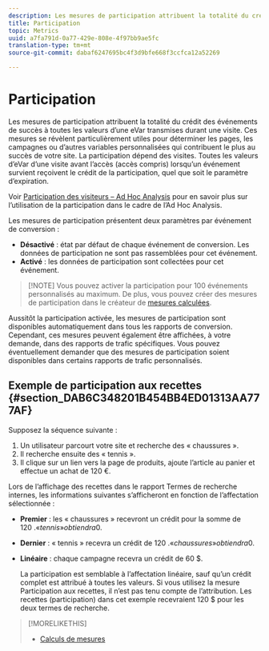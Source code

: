 ```yaml
---
description: Les mesures de participation attribuent la totalité du crédit des événements de succès à toutes les valeurs d’une eVar transmises durant une visite. Ces mesures se révèlent particulièrement utiles pour déterminer les pages, les campagnes ou d’autres variables personnalisées qui contribuent le plus au succès de votre site. La participation dépend des visites. Toutes les valeurs d’eVar d’une visite avant l’accès (accès compris) lorsqu’un événement survient reçoivent le crédit de la participation, quel que soit le paramètre d’expiration.
title: Participation
topic: Metrics
uuid: a7fa791d-0a77-429e-808e-4f97bb9ae5fc
translation-type: tm+mt
source-git-commit: dabaf6247695bc4f3d9bfe668f3ccfca12a52269

---
```



# Participation

Les mesures de participation attribuent la totalité du crédit des événements de succès à toutes les valeurs d’une eVar transmises durant une visite. Ces mesures se révèlent particulièrement utiles pour déterminer les pages, les campagnes ou d’autres variables personnalisées qui contribuent le plus au succès de votre site. La participation dépend des visites. Toutes les valeurs d’eVar d’une visite avant l’accès (accès compris) lorsqu’un événement survient reçoivent le crédit de la participation, quel que soit le paramètre d’expiration.

Voir [Participation des visiteurs – Ad Hoc Analysis](/help/components/c-variables/c-metrics/metrics-visitor-participation.md) pour en savoir plus sur l’utilisation de la participation dans le cadre de l’Ad Hoc Analysis.

Les mesures de participation présentent deux paramètres par événement de conversion :

* **Désactivé** : état par défaut de chaque événement de conversion. Les données de participation ne sont pas rassemblées pour cet événement.
* **Activé** : les données de participation sont collectées pour cet événement.

>[!NOTE] Vous pouvez activer la participation pour 100 événements personnalisés au maximum. De plus, vous pouvez créer des mesures de participation dans le créateur de [mesures calculées](https://marketing.adobe.com/resources/help/fr_FR/analytics/calcmetrics/participation_metric.html).

Aussitôt la participation activée, les mesures de participation sont disponibles automatiquement dans tous les rapports de conversion. Cependant, ces mesures peuvent également être affichées, à votre demande, dans des rapports de trafic spécifiques. Vous pouvez éventuellement demander que des mesures de participation soient disponibles dans certains rapports de trafic personnalisés.

## Exemple de participation aux recettes  {#section_DAB6C348201B454BB4ED01313AA777AF}

Supposez la séquence suivante :

1. Un utilisateur parcourt votre site et recherche des « chaussures ».
1. Il recherche ensuite des « tennis ».
1. Il clique sur un lien vers la page de produits, ajoute l’article au panier et effectue un achat de 120 €.

Lors de l’affichage des recettes dans le rapport Termes de recherche internes, les informations suivantes s’afficheront en fonction de l’affectation sélectionnée :

* **Premier** : les « chaussures » recevront un crédit pour la somme de 120 $. « tennis » obtiendra 0 $.
* **Dernier** : « tennis » recevra un crédit de 120 $. « chaussures » obtiendra 0 $.
* **Linéaire** : chaque campagne recevra un crédit de 60 $.

   La participation est semblable à l’affectation linéaire, sauf qu’un crédit complet est attribué à toutes les valeurs. Si vous utilisez la mesure Participation aux recettes, il n’est pas tenu compte de l’attribution. Les recettes (participation) dans cet exemple recevraient 120 $ pour les deux termes de recherche.

>[!MORELIKETHIS]
>
>* [Calculs de mesures](/help/components/c-variables/c-metrics/metrics-calculations.md)

